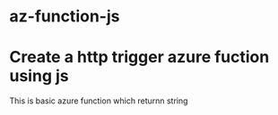 # az-function-js
# Create a http trigger azure fuction using js
This is basic azure function which returnn string
